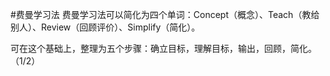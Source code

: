 #费曼学习法
费曼学习法可以简化为四个单词：Concept（概念）、Teach（教给别人）、Review（回顾评价）、Simplify（简化）。

可在这个基础上，整理为五个步骤：确立目标，理解目标，输出，回顾，简化。（1/2）